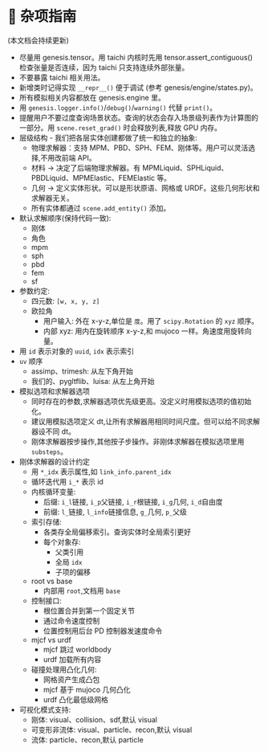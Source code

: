 # 📝 杂项指南

(本文档会持续更新)

- 尽量用 genesis.tensor。用 taichi 内核时先用 tensor.assert_contiguous() 检查张量是否连续，因为 taichi 只支持连续外部张量。
- 不要暴露 taichi 相关用法。
- 新增类时记得实现 `__repr__()` 便于调试 (参考 genesis/engine/states.py)。
- 所有模拟相关内容都放在 genesis.engine 里。
- 用 `genesis.logger.info()`/`debug()`/`warning()` 代替 `print()`。
- 提醒用户不要过度查询场景状态。查询的状态会存入场景级列表作为计算图的一部分。用 `scene.reset_grad()` 时会释放列表,释放 GPU 内存。
- 层级结构 - 我们把各层实体创建都做了统一和独立的抽象:
  - 物理求解器：支持 MPM、PBD、SPH、FEM、刚体等。用户可以灵活选择,不用改前端 API。
  - 材料 -> 决定了后端物理求解器。有 MPMLiquid、SPHLiquid、PBDLiquid、MPMElastic、FEMElastic 等。
  - 几何 -> 定义实体形状。可以是形状原语、网格或 URDF。这些几何形状和求解器无关。
  - 所有实体都通过 `scene.add_entity()` 添加。
- 默认求解顺序(保持代码一致):
  - 刚体
  - 角色
  - mpm
  - sph
  - pbd
  - fem
  - sf
- 参数约定:
  - 四元数: `[w, x, y, z]`
  - 欧拉角
    - 用户输入: 外在 x-y-z,单位是 `度`。用了 `scipy.Rotation` 的 `xyz` 顺序。
    - 内部 xyz: 用内在旋转顺序 x-y-z,和 mujoco 一样。角速度用旋转向量。
- 用 `id` 表示对象的 `uuid`, `idx` 表示索引
- `uv` 顺序
  - assimp、trimesh: 从左下角开始
  - 我们的、pygltflib、luisa: 从左上角开始
- 模拟选项和求解器选项
  - 同时存在的参数,求解器选项优先级更高。没定义时用模拟选项的值初始化。
  - 建议用模拟选项定义 dt,让所有求解器用相同时间尺度。但可以给不同求解器设不同 dt。
  - 刚体求解器按步操作,其他按子步操作。非刚体求解器在模拟选项里用 `substeps`。
- 刚体求解器的设计约定
  - 用 `*_idx` 表示属性,如 `link_info.parent_idx`
  - 循环迭代用 `i_*` 表示 id
  - 内核循环变量:
    - 后缀: `i_l`链接, `i_p`父链接, `i_r`根链接, `i_g`几何, `i_d`自由度
    - 前缀: `l_`链接, `l_info`链接信息, `g_`几何, `p_`父级
  - 索引存储:
    - 各类存全局偏移索引。查询实体时全局索引更好
    - 每个对象存:
      - 父类引用
      - 全局 `idx`
      - 子项的偏移
  - root vs base
    - 内部用 `root`,文档用 `base`
  - 控制接口:
    - 根位置合并到第一个固定关节
    - 通过命令速度控制
    - 位置控制用后台 PD 控制器发速度命令
  - mjcf vs urdf
    - mjcf 跳过 worldbody
    - urdf 加载所有内容
  - 碰撞处理用凸化几何:
    - 网格资产生成凸包
    - mjcf 基于 mujoco 几何凸化
    - urdf 凸化最低级网格
- 可视化模式支持:
  - 刚体: visual、collision、sdf,默认 visual
  - 可变形非流体: visual、particle、recon,默认 visual
  - 流体: particle、recon,默认 particle
